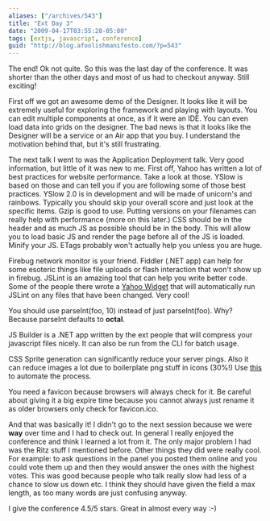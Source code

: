 ```yaml
---
aliases: ["/archives/543"]
title: "Ext Day 3"
date: "2009-04-17T03:55:28-05:00"
tags: [extjs, javascript, conference]
guid: "http://blog.afoolishmanifesto.com/?p=543"
---
```

The end! Ok not quite. So this was the last day of the conference. It was shorter than the other days and most of us had to checkout anyway. Still exciting!

First off we got an awesome demo of the Designer. It looks like it will be extremely useful for exploring the framework and playing with layouts. You can edit multiple components at once, as if it were an IDE. You can even load data into grids on the designer. The bad news is that it looks like the Designer will be a service or an Air app that you buy. I understand the motivation behind that, but it's still frustrating.

The next talk I went to was the Application Deployment talk. Very good information, but little of it was new to me. First off, Yahoo has written a lot of best practices for website performance. Take a look at those. YSlow is based on those and can tell you if you are following some of those best practices. YSlow 2.0 is in development and will be made of unicorn's and rainbows. Typically you should skip your overall score and just look at the specific items. Gzip is good to use. Putting versions on your filenames can really help with performance (more on this later.) CSS should be in the header and as much JS as possible should be in the body. This will allow you to load basic JS and render the page before all of the JS is loaded. Minify your JS. ETags probably won't actually help you unless you are huge.

Firebug network monitor is your friend. Fiddler (.NET app) can help for some esoteric things like file uploads or flash interaction that won't show up in firebug. JSLint is an amazing tool that can help you write better code. Some of the people there wrote a [Yahoo Widget](http://code.google.com/p/jslint-multi-widget/) that will automatically run JSLint on any files that have been changed. Very cool!

You should use parseInt(foo, 10) instead of just parseInt(foo). Why? Because parseInt defaults to **octal**.

JS Builder is a .NET app written by the ext people that will compress your javascript files nicely. It can also be run from the CLI for batch usage.

CSS Sprite generation can significantly reduce your server pings. Also it can reduce images a lot due to boilerplate png stuff in icons (30%!) Use [this](http://spritegen.website-performance.org) to automate the process.

You need a favicon because browsers will always check for it. Be careful about giving it a big expire time because you cannot always just rename it as older browsers only check for favicon.ico.

And that was basically it! I didn't go to the next session because we were **way** over time and I had to check out. In general I really enjoyed the conference and think I learned a lot from it. The only major problem I had was the Ritz stuff I mentioned before. Other things they did were really cool. For example: to ask questions in the panel you posted them online and you could vote them up and then they would answer the ones with the highest votes. This was good because people who talk really slow had less of a chance to slow us down etc. I think they should have given the field a max length, as too many words are just confusing anyway.

I give the conference 4.5/5 stars. Great in almost every way :-)
